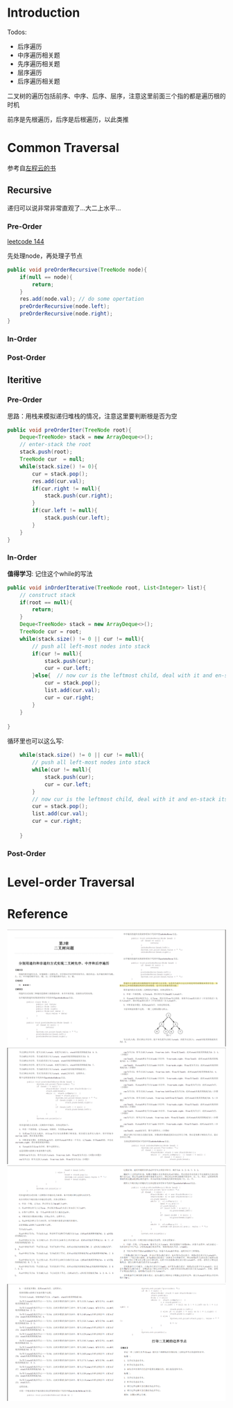 # Introduction

Todos:

- 后序遍历
- 中序遍历相关题
- 先序遍历相关题
- 层序遍历
- 后序遍历相关题

二叉树的遍历包括前序、中序、后序、层序，注意这里前面三个指的都是遍历根的时机

前序是先根遍历，后序是后根遍历，以此类推



# Common Traversal

参考自[左程云的书](https://book.douban.com/subject/26638586/)

## Recursive 

递归可以说非常非常直观了...大二上水平...

### Pre-Order 

[leetcode 144](https://leetcode.com/problems/binary-tree-preorder-traversal/description/)

先处理node，再处理子节点

```java
public void preOrderRecursive(TreeNode node){
    if(null == node){
        return;
    }
    res.add(node.val); // do some opertation
    preOrderRecursive(node.left);
    preOrderRecursive(node.right);
}
```

### In-Order

### Post-Order

## Iteritive

### Pre-Order

思路：用栈来模拟递归堆栈的情况，注意这里要判断根是否为空

```java
public void preOrderIter(TreeNode root){
    Deque<TreeNode> stack = new ArrayDeque<>();
    // enter-stack the root
    stack.push(root);
    TreeNode cur  = null;
    while(stack.size() != 0){
        cur = stack.pop();
        res.add(cur.val);
        if(cur.right != null){
            stack.push(cur.right);
        }
        if(cur.left != null){
            stack.push(cur.left);
        }
    }
}
```

### In-Order

**值得学习**: 记住这个while的写法

```java
public void inOrderIterative(TreeNode root, List<Integer> list){
    // construct stack
    if(root == null){
        return;
    }
    Deque<TreeNode> stack = new ArrayDeque<>();
    TreeNode cur = root;
    while(stack.size() != 0 || cur != null){
        // push all left-most nodes into stack
        if(cur != null){
            stack.push(cur);
            cur = cur.left;
        }else{  // now cur is the leftmost child, deal with it and en-stack its right child
            cur = stack.pop();
            list.add(cur.val);
            cur = cur.right;
        }
    }

}
```

循环里也可以这么写:

```java
    while(stack.size() != 0 || cur != null){
        // push all left-most nodes into stack
        while(cur != null){
            stack.push(cur);
            cur = cur.left;
        }
        // now cur is the leftmost child, deal with it and en-stack its right child
        cur = stack.pop();
        list.add(cur.val);
        cur = cur.right;

    }
```

### Post-Order


# Level-order Traversal


# Reference

![Page1](./images/tree_traversal_1.png "Page1")
![Page2](./images/tree_traversal_2.png "Page2")
![Page3](./images/tree_traversal_3.png "Page3")
![Page4](./images/tree_traversal_4.png "Page4")